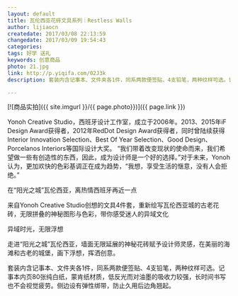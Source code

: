 ```yaml
---
layout: default
title: 瓦伦西亚花砖文具系列｜Restless Walls 
author: lijiaocn
createdate: 2017/03/08 22:13:59
changedate: 2017/03/09 19:54:43
categories:
tags: 好学 送礼
keywords: 创意商品
photo: 21.jpg
link: http://p.yiqifa.com/02J3k
description: 套装内含记事本、文件夹各1件，同系两款便签贴、4支铅笔，两种纹样可选。记事本内页80张纯白纸，蒙肯纸材质，低反光而对油墨的吸收力较强

---
```


[![商品实拍]({{ site.imgurl }}/{{ page.photo}})]({{ page.link }})

Yonoh Creative Studio，西班牙设计工作室，成立于2006年。2013、2015年iF Design Award获得者，2012年RedDot Design Award获得者，同时曾陆续获得Interior Innovation Selection、Best Of Year Selection、Good Design、Porcelanos Interiors等国际设计大奖。 “我们带着改变现状的使命而来，我们希望做一些有创造性的东西，因此，成为设计师是一个好的选择。”对于未来，Yonoh认为，更加欢快的色彩基调正在成为趋势，“我想，享受生活的惬意，没有人会拒绝。”

在“阳光之城”瓦伦西亚，离热情西班牙再近一点

来自Yonoh Creative Studio创想的文具4件套，重新绘写瓦伦西亚城的古老花砖，无限拼叠的神秘图形与色彩，带你感受迷人的异域文化

异域时光，无限浮想

走进“阳光之城”瓦伦西亚，墙面无限延展的神秘花砖赋予设计师灵感，在美丽的海滩和古老的城堡，画下浮想，挥洒创意。

套装内含记事本、文件夹各1件，同系两款便签贴、4支铅笔，两种纹样可选。记事本内页80张纯白纸，蒙肯纸材质，低反光而对油墨的吸收力较强，长时间书写也不会视觉疲劳。侧边设有弹性绑带，防止久用后边角翘起。
